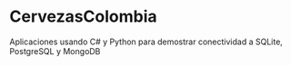 # CervezasColombia
Aplicaciones usando C# y Python para demostrar conectividad a SQLite, PostgreSQL y MongoDB
